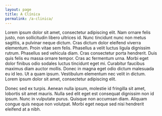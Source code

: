 ```yaml
---
layout: page
title: A Clínica
permalink: /a-clinica/
---
```

Lorem ipsum dolor sit amet, consectetur adipiscing elit. Nam ornare felis justo, non sollicitudin libero ultrices id. Nunc tincidunt nunc non metus sagittis, a pulvinar neque dictum. Cras dictum dolor eleifend viverra elementum. Proin vitae sem felis. Phasellus a velit luctus ligula dignissim rutrum. Phasellus sed vehicula diam. Cras consectetur porta hendrerit. Duis quis felis eu massa ornare tempor. Cras ac fermentum urna. Morbi eget dolor finibus odio sodales luctus tincidunt eget mi. Curabitur faucibus maximus diam auctor mollis. Donec in magna eget odio dictum malesuada eu id leo. Ut a quam ipsum. Vestibulum elementum nec velit in dictum. Lorem ipsum dolor sit amet, consectetur adipiscing elit.

Donec sed ex turpis. Aenean nulla ipsum, molestie id fringilla sit amet, lobortis sit amet mauris. Nulla sed elit eget est consequat dignissim non id ipsum. Nunc in vulputate purus. Quisque non accumsan diam. Aliquam congue quis neque non volutpat. Morbi eget neque sed nisi hendrerit eleifend at a nibh.
